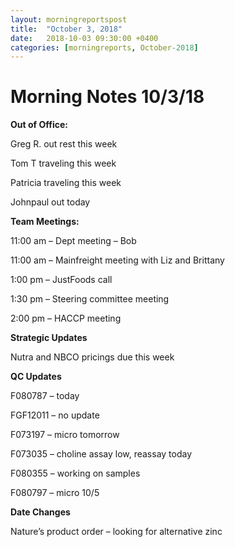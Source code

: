 ```yaml
---
layout: morningreportspost
title:  "October 3, 2018"
date:   2018-10-03 09:30:00 +0400
categories: [morningreports, October-2018] 
---
```

# Morning Notes 10/3/18

**Out of Office:**

Greg R. out rest this week

Tom T traveling this week

Patricia traveling this week

Johnpaul out today

**Team Meetings:**

11:00 am – Dept meeting – Bob

11:00 am – Mainfreight meeting with Liz and Brittany

1:00 pm – JustFoods call

1:30 pm – Steering committee meeting

2:00 pm – HACCP meeting

**Strategic Updates**

Nutra and NBCO pricings due this week

**QC Updates**

F080787 – today

FGF12011 – no update

F073197 – micro tomorrow

F073035 – choline assay low, reassay today

F080355 – working on samples

F080797 – micro 10/5

**Date Changes**

Nature’s product order – looking for alternative zinc